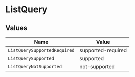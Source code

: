 # ListQuery


## Values

| Name                         | Value                        |
| ---------------------------- | ---------------------------- |
| `ListQuerySupportedRequired` | supported-required           |
| `ListQuerySupported`         | supported                    |
| `ListQueryNotSupported`      | not-supported                |